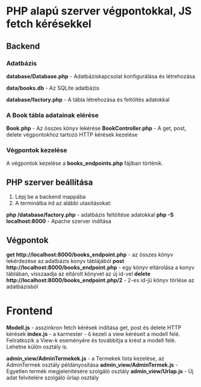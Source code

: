 # PHP alapú szerver végpontokkal, JS fetch kérésekkel

## Backend

### Adatbázis

**database/Database.php** - Adatbáziskapcsolat konfigurálása és létrehozása 

**data/books.db** - Az SQLite adatbázis 

**database/factory.php** - A tábla létrehozása és feltöltés adatokkal

### A Book tábla adatainak elérése

**Book.php** - Az összes könyv lekérése
**BookController.php** - A get, post, delete végpontokhoz tartozó HTTP kérések kezelése 

### Végpontok kezelése

A végpontok kezelése a **books_endpoints.php** fájlban történik. 

## PHP szerver beállítása

1. Lépj be a backend mappába
2. A terminálba írd az alábbi utasításokat: 

**php /database/factory.php** - adatbázis feltöltése adatokkal
**php -S localhost:8000** - Apache szerver indítása

## Végpontok

**get http://localhost:8000/books_endpoint.php** - az összes könyv lekérdezése az adatbázis konyv táblájából
**post http://localhost:8000/books_endpoint.php** - egy könyv eltárolása a konyv táblában, visszaadja az eltárolt könyvet az új id-vel
**delete http://localhost:8000/books_endpoint.php/2** - 2-es id-jű könyv törlése az adatbázisból

# Frontend

**Modell.js** - asszinkron fetch kérések indítása get, post és delete HTTP kérések
**index.js** - a karmester - ő kezeli a view kéréseit a modell felé. Feliratkozik a View-k eseményére és továbbítja a krést a modell felé. Lehetne külön osztály is. 

**admin_view/AdminTermekek.js** - a Termekek lista kezelése, az AdminTermek osztály példányosítása
**admin_view/AdminTermek.js** - Egyetlen termék megjelenítésére szolgáló osztály
**admin_view/Urlap.js** - Új adat felvitelére szolgáló űrlap osztály










